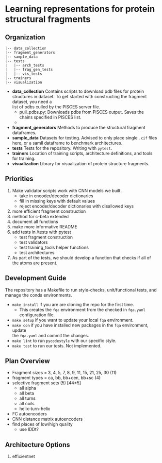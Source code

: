# Learning representations for protein structural fragments

## Organization ##

```
|-- data_collection
|-- fragment_generators
|-- sample_data
|-- tests
|   |-- arch_tests
|   |-- frag_gen_tests
|   |-- vis_tests
|-- trainers
|-- visualization
```

* **data\_collection**
	Contains scripts to download pdb files for protein structures in dataset. 
	To get started with constructing the fragment dataset, you need a 		
	list of pdbs culled by the PISCES server file.
	- pull\_pdbs.py: Downloads pdbs from PISCES output. Saves the chains 
	specified in PISCES list.
	- 
* **fragment\_generators**
	Methods to produce the structural fragment dataframes. 
* **sample\_data**
	Datasets for testing. Advised to only place single `.cif` files here, or a 
	samll dataframe to benchmark architectures. 
* **tests**
	Tests for the repository. Writing with `pytest`.
* **trainers**
	Location of training scripts, architecture definitions, and tools for 
	training. 
* **visualization**
	Library for visualization of protein structure fragments. 

## Priorities ##

1. Make validator scripts work with CNN models we built.
	- take in encoder/decoder dictionaries
	- fill in missing keys with default values
	- reject encoder/decoder dictionaries with disallowed keys
2. more efficient fragment construction
3. method for c-beta extended
4. document all functions 
5. make more informative README
6. add tests in /tests with pytest
	- test fragment construction
	- test validators
	- test training_tools helper functions
	- test architectures
6. As part of the tests, we should develop a function that checks if all of the atoms are present.

## Development Guide ##

The repository has a Makefile to run style-checks, unit/functional tests, and manage the conda environments. 

* `make install` if you are are cloning the repo for the first time. 
	- This creates the `fqa` environment from the checked in `fqa.yaml` 		
	configuration file. 
* `make setup` if you want to update your local `fqa` environment.
* `make con` if you have installed new packages in the `fqa` environment, update 		
	the `fqa.yaml` and commit the changes. 
* `make lint` to run `pycodestyle` with our specific style. 
* `make test` to run our tests. Not implemented. 

## Plan Overview ##

+ Fragment sizes = 3, 4, 5, 7, 8, 9, 11, 15, 21, 25, 30 (11)
+ fragment types = ca, bb, bb+cen, bb+sc (4)
+ selective fragment sets (5) [44*5]
	+ all alpha
	+ all beta
	+ all turns
	+ all coils
	+ helix-turn-helix
+ FC autoencoders 
+ CNN distance matrix autoencoders
+ find places of low/high quality
	+ use lDDt?

## Architecture Options ##
1. efficientnet
 

















